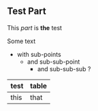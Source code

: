 ## Test Part

This _part_ is __the__ test

Some text
 - with sub-points
     - and sub-sub-point 
         - and sub-sub-sub ?

| test | table |
| --- | --- |
| this | that |

